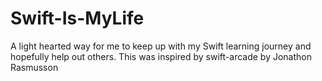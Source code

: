 # Swift-Is-MyLife
A light hearted way for me to keep up with my Swift learning journey and hopefully help out others. This was inspired by swift-arcade by Jonathon Rasmusson
